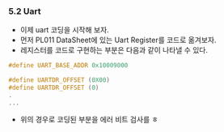 ### 5.2 Uart
- 이제 uart 코딩을 시작해 보자.
- 먼저 PL011 DataSheet에 있는 Uart Register를 코드로 옮겨보자.
- 레지스터를 코드로 구현하는 부분은 다음과 같이 나타낼 수 있다.
~~~C
#define UART_BASE_ADDR 0x10009000

#define UARTDR_OFFSET (0X00)
#define UARTDR_OFFSET (0)
.
...
~~~
- 위의 경우로 코딩된 부분을 에러 비트 검사를 ㅎ
<!--stackedit_data:
eyJoaXN0b3J5IjpbMTg1MTMwOTY5MiwtMTY0OTc5MTY3Ml19
-->